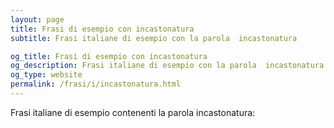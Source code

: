 ```yaml
---
layout: page
title: Frasi di esempio con incastonatura 
subtitle: Frasi italiane di esempio con la parola  incastonatura

og_title: Frasi di esempio con incastonatura 
og_description: Frasi italiane di esempio con la parola  incastonatura
og_type: website
permalink: /frasi/i/incastonatura.html
---
```


Frasi italiane di esempio contenenti la parola incastonatura:


